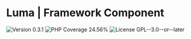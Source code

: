 # Luma | Framework Component

<div>
<!-- Version Badge -->
<img src="https://img.shields.io/badge/Version-0.3.1-blue" alt="Version 0.3.1">
<!-- PHP Coverage Badge -->
<img src="https://img.shields.io/badge/PHP Coverage-24.56%25-red" alt="PHP Coverage 24.56%">
<!-- License Badge -->
<img src="https://img.shields.io/badge/License-GPL--3.0--or--later-34ad9b" alt="License GPL--3.0--or--later">
</div>